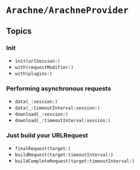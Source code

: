 # ``Arachne/ArachneProvider``

## Topics

### Init

- ``init(urlSession:)``
- ``with(requestModifier:)``
- ``with(plugins:)``

### Performing asynchronous requests

- ``data(_:session:)``
- ``data(_:timeoutInterval:session:)``
- ``download(_:session:)``
- ``download(_:timeoutInterval:session:)``

### Just build your URLRequest

- ``finalRequest(target:)``
- ``buildRequest(target:timeoutInterval:)``
- ``buildCompleteRequest(target:timeoutInterval:)``
